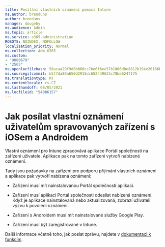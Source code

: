 ```yaml
---
title: Posílání vlastních oznámení pomocí Intune
ms.author: brenduns
author: brenduns
manager: dougeby
ms.audience: Admin
ms.topic: article
ms.service: o365-administration
ROBOTS: NOINDEX, NOFOLLOW
localization_priority: Normal
ms.collection: Adm_O365
ms.custom:
- "9000679"
- "2565"
ms.openlocfilehash: 58acaa29f9d0b066cc7be6f6ee57b1806d0e8812b194e20166b133b7715226a8
ms.sourcegitcommit: b5f7da89a650d2915dc652449623c78be6247175
ms.translationtype: MT
ms.contentlocale: cs-CZ
ms.lasthandoff: 08/05/2021
ms.locfileid: "54086157"
---
```

# <a name="how-to-send-custom-notifications-to-the-users-of-managed-ios-and-android-devices"></a>Jak posílat vlastní oznámení uživatelům spravovaných zařízení s iOSem a Androidem

Vlastní oznámení pro Intune zpracovává aplikace Portál společnosti na zařízení uživatele. Aplikace pak na tomto zařízení vytvoří nabízené oznámení.

Tady jsou požadavky na zařízení pro podporu přijímání vlastních oznámení a aplikace pak vytvoří nabízená oznámení:

- Zařízení musí mít nainstalovanou Portál společnosti aplikaci.  

- Zařízení musí aplikaci Portál společnosti odesílat nabízená oznámení. Když je aplikace nainstalovaná nebo aktualizovaná, zobrazí uživateli výzvu k povolení oznámení.

- Zařízení s Androidem musí mít nainstalované služby Google Play.

- Zařízení musí být zaregistrované v Intune.

Další informace včetně toho, jak poslat zprávu, najdete v [dokumentaci k funkcím](https://docs.microsoft.com/intune/custom-notifications).
